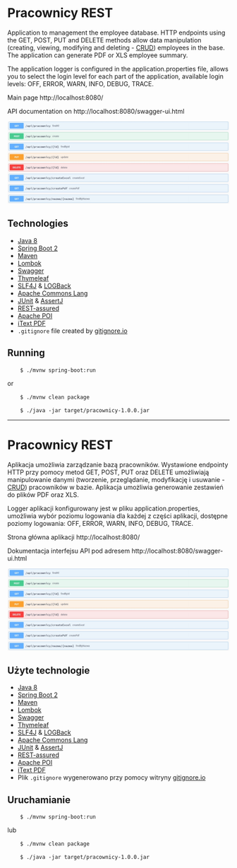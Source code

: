 # Pracownicy REST

Application to management the employee database. HTTP endpoints using the GET, POST, PUT and DELETE methods allow data manipulation (creating, viewing, modifying and deleting - [CRUD](https://en.wikipedia.org/wiki/Create,_read,_update_and_delete))
employees in the base. The application can generate PDF or XLS employee summary.

The application logger is configured in the application.properties file, allows you to select the login level for each part of the application, available login levels: OFF, ERROR, WARN, INFO, DEBUG, TRACE.

Main page http://localhost:8080/

API documentation on http://localhost:8080/swagger-ui.html

![Swagger endpoints](./images/api_m.jpg)

## Technologies

* [Java 8](https://www.java.com/)
* [Spring Boot 2](https://spring.io/)
* [Maven](https://maven.apache.org/)
* [Lombok](https://projectlombok.org/)
* [Swagger](https://swagger.io/)
* [Thymeleaf](https://www.thymeleaf.org/)
* [SLF4J](http://www.slf4j.org/) & [LOGBack](http://logback.qos.ch/)
* [Apache Commons Lang](http://commons.apache.org/proper/commons-lang/)
* [JUnit](https://junit.org/junit5/) & [AssertJ](https://joel-costigliola.github.io/assertj/)
* [REST-assured](http://rest-assured.io/)
* [Apache POI](https://poi.apache.org/)
* [iText PDF](https://itextpdf.com/)
* `.gitignore` file created by [gitignore.io](https://www.gitignore.io)

## Running

```
	$ ./mvnw spring-boot:run
```

or

```
	$ ./mvnw clean package	
```

```
	$ ./java -jar target/pracownicy-1.0.0.jar	
```

***

# Pracownicy REST

Aplikacja umożliwia zarządzanie bazą pracowników. Wystawione endpointy HTTP przy pomocy metod GET, POST, PUT oraz DELETE umożliwiają manipulowanie danymi (tworzenie, przeglądanie, modyfikację i usuwanie - [CRUD](https://pl.wikipedia.org/wiki/CRUD)) 
pracowników w bazie. Aplikacja umożliwia generowanie zestawień do plików PDF oraz XLS.

Logger aplikacji konfigurowany jest w pliku application.properties, umożliwia wybór poziomu logowania dla każdej z części aplikacji, dostępne poziomy logowania: OFF, ERROR, WARN, INFO, DEBUG, TRACE.

Strona główna aplikacji http://localhost:8080/

Dokumentacja interfejsu API pod adresem http://localhost:8080/swagger-ui.html

![Swagger endpoints](./images/api_m.jpg)

## Użyte technologie

* [Java 8](https://www.java.com/)
* [Spring Boot 2](https://spring.io/)
* [Maven](https://maven.apache.org/)
* [Lombok](https://projectlombok.org/)
* [Swagger](https://swagger.io/)
* [Thymeleaf](https://www.thymeleaf.org/)
* [SLF4J](http://www.slf4j.org/) & [LOGBack](http://logback.qos.ch/)
* [Apache Commons Lang](http://commons.apache.org/proper/commons-lang/)
* [JUnit](https://junit.org/junit5/) & [AssertJ](https://joel-costigliola.github.io/assertj/)
* [REST-assured](http://rest-assured.io/)
* [Apache POI](https://poi.apache.org/)
* [iText PDF](https://itextpdf.com/)
* Plik `.gitignore` wygenerowano przy pomocy witryny [gitignore.io](https://www.gitignore.io)

## Uruchamianie

```
	$ ./mvnw spring-boot:run
```

lub

```
	$ ./mvnw clean package	
```

```
	$ ./java -jar target/pracownicy-1.0.0.jar	
```